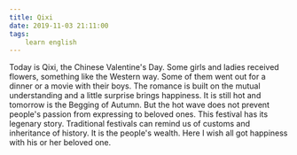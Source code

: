 ```yaml
---
title: Qixi
date: 2019-11-03 21:11:00
tags:
    learn english
---
```

Today is Qixi, the Chinese Valentine's Day. Some girls and ladies received flowers, something like the Western way. Some of them went out for a dinner or a movie with their boys. The romance is built on the mutual understanding and a little surprise brings happiness. It is still hot and tomorrow is the Begging of Autumn. But the hot wave does not prevent people's passion from expressing to beloved ones. This festival has its legenary story. Traditional festivals can remind us of customs and inheritance of history. It is the people's wealth. Here I wish all got happiness with his or her beloved one.